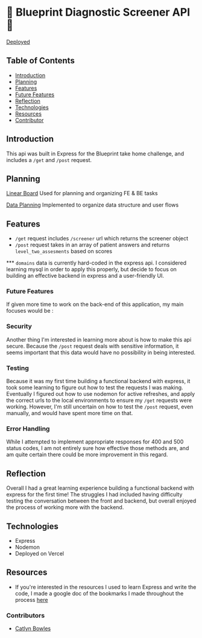 # 👣 Blueprint Diagnostic Screener API 🔵

[Deployed](https://blueprint-api.vercel.app/)

## Table of Contents
- [Introduction](#introduction)
- [Planning](#planning)
- [Features](#features)
- [Future Features](#future-features)
- [Reflection](#reflection)
- [Technologies](#technologies)
- [Resources](#resources)
- [Contributor](#contributors)

## Introduction
This api was built in Express for the Blueprint take home challenge, and includes a `/get` and `/post` request. 

## Planning
[Linear Board](https://linear.app/kitty-catlyn/project/blueprint-survey-a43129818358/KIT)
Used for planning and organizing FE & BE tasks

[Data Planning](https://www.figma.com/file/zq5DXfcTviYKmYnO90BQLa/Data-Planning?type=whiteboard&node-id=0-1&t=zDNfXTUwrNg3xBZg-0)
Implemented to organize data structure and user flows

## Features
- `/get` request includes `/screener` url which returns the screener object
- `/post` request takes in an array of patient answers and returns `level_two_assesments` based on scores

*** `domains` data is currently hard-coded in the express api. I considered learning mysql in order to apply this properly, but decide to focus on building an effective backend in express and a user-friendly UI. 

### Future Features
If given more time to work on the back-end of this application, my main focuses would be : 

### Security 
Another thing I'm interested in learning more about is how to make this api secure. Because the `/post` request deals with sensitive information, it seems important that this data would have no possibility in being interested. 
 
### Testing 
Because it was my first time building a functional backend with express, it took some learning to figure out how to test the requests I was making. Eventually I figured out how to use nodemon for active refreshes, and apply the correct urls to the local environments to ensure my `/get` requests were working. However, I'm still uncertain on how to test the `/post` request, even manually, and would have spent more time on that. 

### Error Handling
While I attempted to implement appropriate responses for 400 and 500 status codes, I am not entirely sure how effective those methods are, and am quite certain there could be more improvement in this regard. 

## Reflection
Overall I had a great learning experience building a functional backend with express for the first time! The struggles I had included having difficulty testing the conversation between the front and backend, but overall enjoyed the process of working more with the backend. 

## Technologies
- Express
- Nodemon
- Deployed on Vercel

## Resources
- If you're interested in the resources I used to learn Express and write the code, I made a google doc of the bookmarks I made throughout the process [here](https://docs.google.com/document/d/1BOWXTLBpDqrDSKs94pmrupDi4ant0sFlDBbqzvMCl0c/edit?usp=sharing)

### Contributors
- [Catlyn Bowles](https://www.linkedin.com/in/catlyn-bowles/)

